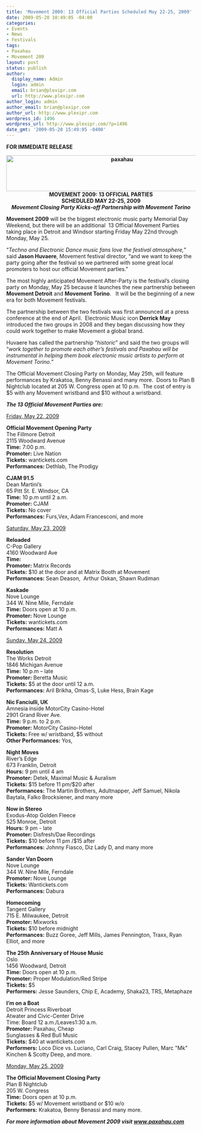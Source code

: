 ```yaml
---
title: 'Movement 2009: 13 Official Parties Scheduled May 22-25, 2009'
date: 2009-05-20 10:49:05 -04:00
categories:
- Events
- News
- Festivals
tags:
- Paxahau
- Movement 209
layout: post
status: publish
author:
  display_name: Admin
  login: admin
  email: brian@plexipr.com
  url: http://www.plexipr.com
author_login: admin
author_email: brian@plexipr.com
author_url: http://www.plexipr.com
wordpress_id: 1496
wordpress_url: http://www.plexipr.com/?p=1496
date_gmt: '2009-05-20 15:49:05 -0400'
---
```


<p><strong>FOR IMMEDIATE RELEASE </strong></p>
<p style="text-align: center;"><strong><a href="http://www.paxahau.com"><img class="size-full wp-image-1497 aligncenter" title="paxahau" src="http://www.plexipr.com/wp-content/uploads/2009/05/paxahau21.gif" alt="paxahau" width="600" height="95" /></a> </strong><br />
<strong>MOVEMENT 2009: 13 OFFICIAL PARTIES<br />
SCHEDULED MAY 22-25, 2009<br />
<em>Movement Closing Party Kicks-off Partnership with Movement Torino</em></strong></p>
<p><strong>Movement 2009</strong> will be the biggest electronic music party Memorial Day Weekend, but there will be an additional  13 Official Movement Parties taking place in Detroit and Windsor starting Friday May 22nd through Monday, May 25.</p>
<p>“<em>Techno and Electronic Dance music fans love the festival atmosphere,</em>” said <strong>Jason Huvaere</strong>, Movement festival director, “and we want to keep the party going after the festival so we partnered with some great local promoters to host our official Movement parties.”</p>
<p>The most highly anticipated Movement After-Party is the festival’s closing party on Monday, May 25 because it launches the new partnership between <strong>Movement Detroit</strong> and <strong>Movement Torino</strong>.   It will be the beginning of a new era for both Movement festivals.</p>
<p>The partnership between the two festivals was first announced at a press conference at the end of April.  Electronic Music icon <strong>Derrick May</strong> introduced the two groups in 2008 and they began discussing how they could work together to make Movement a global brand.</p>
<p>Huvaere has called the partnership “<em>historic</em>” and said the two groups will “<em>work together to promote each other’s festivals and Paxahau will be instrumental in helping them book electronic music artists to perform at Movement Torino.”</em></p>
<p>The Official Movement Closing Party on Monday, May 25th, will feature performances by Krakatoa, Benny Benassi and many more.  Doors to Plan B Nightclub located at 205 W. Congress open at 10 p.m.  The cost of entry is $5 with any Movement wristband and $10 without a wristband.</p>
<p><em><strong>The 13 Official Movement Parties are:</strong></em></p>
<p><span style="text-decoration: underline;">Friday, May 22, 2009</span></p>
<p><strong>Official Movement Opening Party</strong><br />
The Fillmore Detroit<br />
2115 Woodward Avenue<br />
<strong>Time:</strong> 7:00 p.m.<br />
<strong>Promoter:</strong> Live Nation<br />
<strong>Tickets:</strong> wantickets.com<br />
<strong>Performances:</strong> Dethlab, The Prodigy</p>
<p><strong>CJAM 91.5</strong><br />
Dean Martini’s<br />
65 Pitt St. E. Windsor, CA<br />
<strong>Time:</strong> 10 p.m until 2 a.m.<br />
<strong>Promoter:</strong> CJAM<br />
<strong>Tickets:</strong> No cover<br />
<strong>Performances:</strong> Furs,Vex, Adam Francesconi, and more</p>
<p><span style="text-decoration: underline;">Saturday, May 23, 2009</span></p>
<p><strong>Reloaded</strong><br />
C-Pop Gallery<br />
4160 Woodward Ave<br />
<strong>Time: </strong><br />
<strong>Promoter:</strong> Matrix Records<br />
<strong>Tickets:</strong> $10 at the door and at Matrix Booth at Movement<br />
<strong>Performances:</strong> Sean Deason,  Arthur Oskan, Shawn Rudiman</p>
<p><strong>Kaskade</strong><br />
Nove Lounge<br />
344 W. Nine Mile, Ferndale<br />
<strong>Time:</strong> Doors open at 10 p.m.<br />
<strong>Promoter:</strong> Nove Lounge<br />
<strong>Tickets:</strong> wantickets.com<br />
<strong>Performances:</strong> Matt A</p>
<p><span style="text-decoration: underline;">Sunday, May 24, 2009</span></p>
<p><strong>Resolution </strong><br />
The Works Detroit<br />
1846 Michigan Avenue<br />
<strong>Time:</strong> 10 p.m – late<br />
<strong>Promoter:</strong> Beretta Music<br />
<strong>Tickets:</strong> $5 at the door until 12 a.m.<br />
<strong>Performances:</strong> Aril Brikha, Omas-S, Luke Hess, Brain Kage</p>
<p><strong>Nic Fanciulli, UK</strong><br />
Amnesia inside MotorCity Casino-Hotel<br />
2901 Grand River Ave.<br />
<strong>Time:</strong> 9 p.m. to 2 p.m.<br />
<strong>Promoter:</strong> MotorCity Casino-Hotel<br />
<strong>Tickets:</strong> Free w/ wristband, $5 without<br />
<strong>Other Performances:</strong> Yos,</p>
<p><strong>Night Moves</strong><br />
River’s Edge<br />
673 Franklin, Detroit<br />
<strong>Hours:</strong> 9 pm until 4 am<br />
<strong>Promoter:</strong> Detek, Maximal Music &amp; Auralism<br />
<strong>Tickets:</strong> $15 before 11 pm/$20 after<br />
<strong>Performances:</strong> The Martin Brothers, Adultnapper, Jeff Samuel, Nikola Baytala, Falko Brocksiener, and many more</p>
<p><strong>Now in Stereo</strong><br />
Exodus-Atop Golden Fleece<br />
525 Monroe, Detroit<br />
<strong>Hours:</strong> 9 pm - late<br />
<strong>Promoter:</strong> Disfresh/Dae Recordings<br />
<strong>Tickets:</strong> $10 before 11 pm /$15 after<br />
<strong>Performances:</strong> Johnny Fiasco, Diz Lady D, and many more</p>
<p><strong>Sander Van Doorn</strong><br />
Nove Lounge<br />
344 W. Nine Mile, Ferndale                                                <strong><br />
Promoter:</strong> Nove Lounge<br />
<strong>Tickets:</strong> Wantickets.com<br />
<strong>Performances:</strong> Dabura</p>
<p><strong>Homecoming</strong><br />
Tangent Gallery<br />
715 E. Milwaukee, Detroit<br />
<strong>Promoter:</strong> Mixworks<br />
<strong>Tickets:</strong> $10 before midnight<br />
<strong>Performances:</strong> Buzz Goree, Jeff Mills, James Pennington, Traxx, Ryan Elliot, and more</p>
<p><strong>The 25th Anniversary of House Music</strong><br />
Oslo<br />
1456 Woodward, Detroit<br />
<strong>Time:</strong> Doors open at 10 p.m.<br />
<strong>Promoter:</strong> Proper Modulation/Red Stripe<br />
<strong>Tickets:</strong> $5<br />
<strong>Performers:</strong> Jesse Saunders, Chip E, Academy, Shaka23, TRS, Metaphaze</p>
<p><strong>I’m on a Boat</strong><br />
Detroit Princess Riverboat<br />
Atwater and Civic-Center Drive<br />
Time: Board 12 a.m./Leaves1:30 a.m.<br />
<strong>Promoter:</strong> Paxahau, Cheap<br />
Sunglasses &amp; Red Bull Music<br />
<strong>Tickets:</strong> $40 at wantickets.com<br />
<strong>Performers:</strong> Loco Dice vs. Luciano, Carl Craig, Stacey Pullen, Marc "Mk" Kinchen &amp; Scotty Deep, and more.</p>
<p><span style="text-decoration: underline;">Monday, May 25, 2009</span></p>
<p><strong>The Official Movement Closing Party</strong><br />
Plan B Nightclub<br />
205 W. Congress<br />
<strong>Time:</strong> Doors open at 10 p.m.<br />
<strong>Tickets:</strong> $5 w/ Movement wristband or $10 w/o<br />
<strong>Performers:</strong> Krakatoa, Benny Benassi and many more.</p>
<p><em><strong>For more information about Movement 2009 visit <a href="http://">www.paxahau.com</a></strong></em></p>
